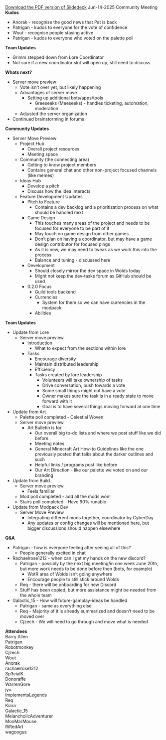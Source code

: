 [Download the PDF version of Slidedeck](/other-files/meeting-notes/Wanderers-Weekly-Update-June-14-2025.pdf)
Jun-14-2025 Community Meeting  
**Kudos**

* Anorak \- recognise the good news that Pat is back
* Patrigan \- kudos to everyone for the vote of confidence
* Wout \- recognise people staying active
* Patrigan \- kudos to everyone who voted on the palette poll

**Team Updates**

* Grimm stepped down from Lore Coordinator
* Not sure if a new coordinator slot will open up, still need to discuss

**Whats next?**

* Server move preview
    * Vote isn’t over yet, but likely happening
    * Advantages of server move
        * Setting up additional bots/apps/tools
            * Greeseeks (Meeseeks) \- handles ticketing, automation, moderation
    * Adjusted the server organization
* Continued brainstorming in forums

**Community Updates**

* Server Move Preview
    * Project Hub
        * Overall project resources
        * Meeting space
    * Community (the connecting area)
        * Getting to know project members
        * Contains general chat and other non-project focused channels (like memes)
    * Ideas Hub
        * Develop a pitch
        * Discuss how the idea interacts
    * Feature Development Updates
        * Pitch to Feature
            * Contains a dev backlog and a prioritization process on what should be handled next
        * Game Design
            * This touches many areas of the project and needs to be focused for everyone to be part of it
            * May touch on game design from other games
            * Don’t plan on having a coordinator, but may have a game design contributor for focused pings
            * As it is new, we may need to tweak as we work this into the process
            * Balance and tuning \- discussed here
        * Development
            * Should closely mirror the dev space in Wolds today
            * Might not keep the dev-tasks forum as GitHub should be used
        * 0.2.0 Focus
            * Guild tools backend
            * Currencies
                * System for them so we can have currencies in the modpack
            * Abilities

**Team Updates**

* Update from Lore
    * Server move preview
        * Introduction
            * What to expect from the sections within lore
        * Tasks
            * Encourage diversity
            * Maintain distributed leadership
            * Efficiency
            * Tasks created by lore leadership
                * Volunteers will take ownership of tasks
                * Drive conversation, push towards a vote
                * Some small things might not have a vote
                * Owner makes sure the task is in a ready state to move forward with it
                * Goal is to have several things moving forward at one time
* Update from Art
    * Palette poll completed \- Celestial Woven
    * Server move preview
      * Art Bulletin is for 
        * Our overall big to-do lists and where we post stuff like we did before 
        * Meeting notes 
        * General Minecraft Art How-to Guidelines like the one previously posted that talks about the darker outlines and such 
        * Helpful links / programs post like before 
        * Our Art Direction - like our palette we voted on and our branding 
* Update from Build
    * Server move preview
        *  Feels familiar
    * Mod poll completed \- add all the mods won\!
    * Stairs poll completed \- Have 90% runable
* Update from Modpack Dev
    * Server Move Preview
        * Integrating different mods together, coordinator by CyberDay
        * Any updates or config changes will be mentioned here, but bigger discussions should happen elsewhere

**Q\&A**

* Patrigan \- how is everyone feeling after seeing all of this?
    * People generally excited in chat
* Rachaelrose1212 \- when can I get my hands on the new discord?
    * Patrigan \- possibly by the next big meeting/in one week June 20th, but more work needs to be done before then (bots, for example)
        * WotR area of Wolds isn’t going anywhere
        * Encourage people to still stick around Wolds
    * Req \- there will be onboarding for new Discord
    * Stuff has been copied, but more assistance might be needed from the whole team
* Galactic\_15 \- How will future-gamplay-ideas be handled
    * Patrigan \- same as everything else
    * Req \- Majority of it is already summarized and doesn’t need to be moved over
    * Cjzech \- We will need to go through and move what is needed

**Attendees**  
Barry Allen  
Patrigan  
Robotmonkey  
Cjzech  
Wout  
Anorak  
rachaelrose1212  
Sp3cialK  
Donoraffe  
WarrenGore  
jyu  
ImplementsLegends  
Req  
Kiara  
Galactic\_15  
MelancholicAdventurer  
MooMarMouse  
RiftedArt  
wagoogus
